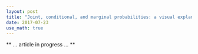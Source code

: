 ```yaml
---
layout: post
title: "Joint, conditional, and marginal probabilities: a visual explanation."
date: 2017-07-23
use_math: true
---
```




** ... article in progress ... **



